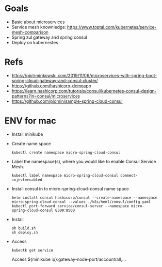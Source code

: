 # Goals

- Basic about microservices
- Service mesh knownledge: https://www.toptal.com/kubernetes/service-mesh-comparison
- Spring zul gateway and spring consul
- Deploy on kubernestes

# Refs  
- https://piotrminkowski.com/2019/11/06/microservices-with-spring-boot-spring-cloud-gateway-and-consul-cluster/
- https://github.com/hashicorp-demoapp
- https://learn.hashicorp.com/tutorials/consul/kubernetes-consul-design-patterns?in=consul/microservices
- https://github.com/piomin/sample-spring-cloud-consul


# ENV for mac
- Install minikube
- Create name space
  ```console
  kubectl create namespace micro-spring-cloud-consul
  ```
- Label the namespace(s), where you would like to enable Consul Service Mesh.
  ```
  kubectl label namespace micro-spring-cloud-consul connect-inject=enabled
- Install consul in to micro-spring-cloud-consul name space
  
  ```console
  helm install consul hashicorp/consul --create-namespace --namespace micro-spring-cloud-consul --values ./k8s/heml/consul/config.yaml
  kubectl port-forward service/consul-server --namespace micro-spring-cloud-consul 8500:8500
  ```

- Install 
  ``` console
  sh build.sh
  sh deploy.sh
- Access
  ``` console
  kubectk get service
  ```
  Access ${minikube ip}:gateway-node-port/account/all,...